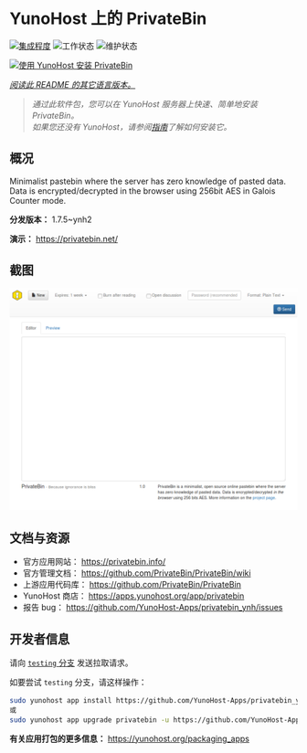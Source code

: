 <!--
注意：此 README 由 <https://github.com/YunoHost/apps/tree/master/tools/readme_generator> 自动生成
请勿手动编辑。
-->

# YunoHost 上的 PrivateBin

[![集成程度](https://apps.yunohost.org/badge/integration/privatebin)](https://ci-apps.yunohost.org/ci/apps/privatebin/)
![工作状态](https://apps.yunohost.org/badge/state/privatebin)
![维护状态](https://apps.yunohost.org/badge/maintained/privatebin)

[![使用 YunoHost 安装 PrivateBin](https://install-app.yunohost.org/install-with-yunohost.svg)](https://install-app.yunohost.org/?app=privatebin)

*[阅读此 README 的其它语言版本。](./ALL_README.md)*

> *通过此软件包，您可以在 YunoHost 服务器上快速、简单地安装 PrivateBin。*  
> *如果您还没有 YunoHost，请参阅[指南](https://yunohost.org/install)了解如何安装它。*

## 概况

Minimalist pastebin where the server has zero knowledge of pasted data. Data is encrypted/decrypted in the browser using 256bit AES in Galois Counter mode.


**分发版本：** 1.7.5~ynh2

**演示：** <https://privatebin.net/>

## 截图

![PrivateBin 的截图](./doc/screenshots/bootstrap.png)

## 文档与资源

- 官方应用网站： <https://privatebin.info/>
- 官方管理文档： <https://github.com/PrivateBin/PrivateBin/wiki>
- 上游应用代码库： <https://github.com/PrivateBin/PrivateBin>
- YunoHost 商店： <https://apps.yunohost.org/app/privatebin>
- 报告 bug： <https://github.com/YunoHost-Apps/privatebin_ynh/issues>

## 开发者信息

请向 [`testing` 分支](https://github.com/YunoHost-Apps/privatebin_ynh/tree/testing) 发送拉取请求。

如要尝试 `testing` 分支，请这样操作：

```bash
sudo yunohost app install https://github.com/YunoHost-Apps/privatebin_ynh/tree/testing --debug
或
sudo yunohost app upgrade privatebin -u https://github.com/YunoHost-Apps/privatebin_ynh/tree/testing --debug
```

**有关应用打包的更多信息：** <https://yunohost.org/packaging_apps>
